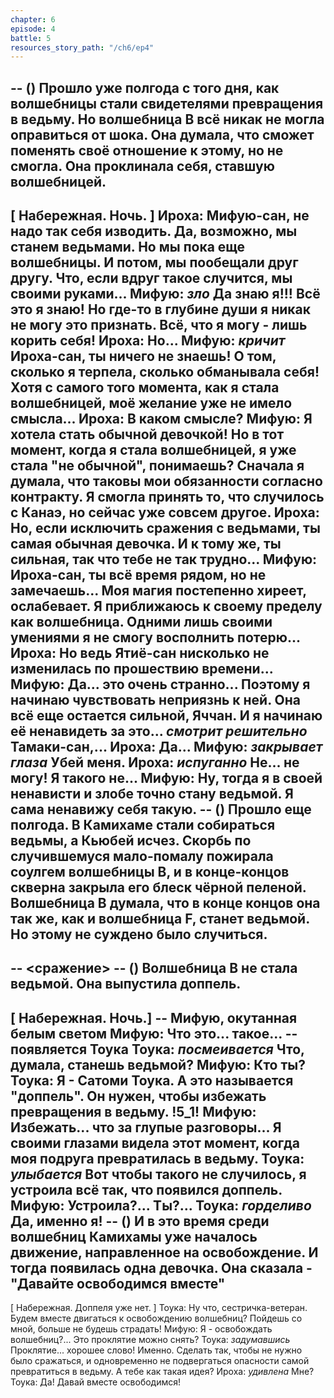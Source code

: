 ```yaml
---
chapter: 6
episode: 4
battle: 5
resources_story_path: "/ch6/ep4"
---
```

-- ()
Прошло уже полгода с того дня, как волшебницы стали свидетелями превращения в ведьму. Но волшебница В всё никак не могла оправиться от шока. Она думала, что сможет поменять своё отношение к этому, но не смогла. Она проклинала себя, ставшую волшебницей.
--
[ Набережная. Ночь. ]
Ироха: Мифую-сан, не надо так себя изводить. Да, возможно, мы станем ведьмами. Но мы пока еще волшебницы. И потом, мы пообещали друг другу. Что, если вдруг такое случится, мы своими руками...
Мифую: *зло* Да знаю я!!! Всё это я знаю! Но где-то в глубине души я никак не могу это признать. Всё, что я могу - лишь корить себя!
Ироха: Но...
Мифую: *кричит* Ироха-сан, ты ничего не знаешь! О том, сколько я терпела, сколько обманывала себя! Хотя с самого того момента, как я стала волшебницей, моё желание уже не имело смысла...
Ироха: В каком смысле?
Мифую: Я хотела стать обычной девочкой! Но в тот момент, когда я стала волшебницей, я уже стала "не обычной", понимаешь? Сначала я думала, что таковы мои обязанности согласно контракту. Я смогла принять то, что случилось с Канаэ, но сейчас уже совсем другое.
Ироха: Но, если исключить сражения с ведьмами, ты самая обычная девочка. И к тому же, ты сильная, так что тебе не так трудно...
Мифую: Ироха-сан, ты всё время рядом, но не замечаешь... Моя магия постепенно хиреет, ослабевает. Я приближаюсь к своему пределу как волшебница. Одними лишь своими умениями я не смогу восполнить потерю...
Ироха: Но ведь Ятиё-сан нисколько не изменилась по прошествию времени...
Мифую: Да... это очень странно... Поэтому я начинаю чувствовать неприязнь к ней. Она всё еще остается сильной, Яччан. И я начинаю её ненавидеть за это... *смотрит решительно* Тамаки-сан,...
Ироха: Да...
Мифую: *закрывает глаза* Убей меня.
Ироха: *испуганно* Не... не могу! Я такого не...
Мифую: Ну, тогда я в своей ненависти и злобе точно стану ведьмой. Я сама ненавижу себя такую.
-- ()
Прошло еще полгода. В Камихаме стали собираться ведьмы, а Кьюбей исчез. Скорбь по случившемуся мало-помалу пожирала соулгем волшебницы В, и в конце-концов скверна закрыла его блеск чёрной пеленой. Волшебница В думала, что в конце концов она так же, как и волшебница F, станет ведьмой. Но этому не суждено было случиться.
--
-- <сражение>
-- ()
Волшебница В не стала ведьмой. Она выпустила доппель.
--
[ Набережная. Ночь.]
-- Мифую, окутанная белым светом
Мифую: Что это... такое...
-- появляется Тоука
Тоука: *посмеивается* Что, думала, станешь ведьмой?
Мифую: Кто ты?
Тоука: Я - Сатоми Тоука. А это называется "доппель". Он нужен, чтобы избежать превращения в ведьму.
!5_1!
Мифую: Избежать... что за глупые разговоры... Я своими глазами видела этот момент, когда моя подруга превратилась в ведьму.
Тоука: *улыбается* Вот чтобы такого не случилось, я устроила всё так, что появился доппель.
Мифую: Устроила?... Ты?...
Тоука: *горделиво* Да, именно я!
-- ()
И в это время среди волшебниц Камихамы уже началось движение, направленное на освобождение.
И тогда появилась одна девочка. Она сказала - "Давайте освободимся вместе"
--
[ Набережная. Доппеля уже нет. ]
Тоука: Ну что, сестричка-ветеран. Будем вместе двигаться к освобождению волшебниц? Пойдешь со мной, больше не будешь страдать!
Мифую: Я - освобождать волшебниц?... Это проклятие можно снять?
Тоука: *задумавшись* Проклятие... хорошее слово! Именно. Сделать так, чтобы не нужно было сражаться, и одновременно не подвергаться опасности самой превратиться в ведьму. А тебе как такая идея?
Ироха: *удивлена* Мне?
Тоука: Да! Давай вместе освободимся!
